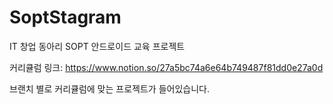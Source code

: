 # SoptStagram
IT 창업 동아리 SOPT 안드로이드 교육 프로젝트

커리큘럼 링크: https://www.notion.so/27a5bc74a6e64b749487f81dd0e27a0d

브랜치 별로 커리큘럼에 맞는 프로젝트가 들어있습니다.
